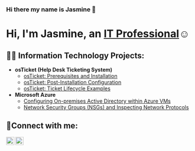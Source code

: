 ### Hi there my name is Jasmine 👋

<h1>Hi, I'm Jasmine, an <a href="https://linkedin.com/in/Jazzsales">IT Professional</a>☺</h1>

<h2>👨‍💻 Information Technology Projects:</h2>

- <b>osTicket (Help Desk Ticketing System)</b>
  - [osTicket: Prerequisites and Installation](https://github.com/jazzsales/osticket-prereqs)
  - [osTicket: Post-Installation Configuration](https://github.com/jazzsales/post-install-config)
  - [osTicket: Ticket Lifecycle Examples](https://github.com/jazzsalesc/ticket-lifecycle)
- <b>Microsoft Azure</b>
  - [Configuring On-premises Active Directory within Azure VMs](https://github.com/jazzsales/configure-ad)
  - [Network Security Groups (NSGs) and Inspecting Network Protocols](https://github.com/jazzsales/azure-network-protocols)

<h2>🤳Connect with me:</h2>

[<img align="left" alt="Josh | LinkedIn" width="22px" src="https://cdn.jsdelivr.net/npm/simple-icons@v3/icons/linkedin.svg" />][linkedin]
[<img align="left" alt="Josh | Instagram" width="22px" src="https://cdn.jsdelivr.net/npm/simple-icons@v3/icons/instagram.svg" />][instagram]

[instagram]: https://www.instagram.com/Jasmines_573
[linkedin]: https://www.linkedin.com/in/jazzsales
